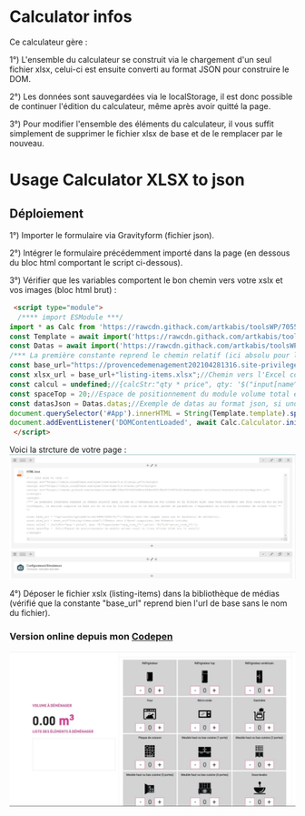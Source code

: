 # Calculator infos

Ce calculateur gère : 

1°) L'ensemble du calculateur se construit via le chargement d'un seul fichier xlsx, celui-ci est ensuite converti au format JSON pour construire le DOM.

2°) Les données sont sauvegardées via le localStorage, il est donc possible de continuer l'édition du calculateur, même après avoir quitté la page.

3°) Pour modifier l'ensemble des éléments du calculateur, il vous suffit simplement de supprimer le fichier xlsx de base et de le remplacer par le nouveau.

# Usage Calculator XLSX to json

## Déploiement

1°) Importer le formulaire via Gravityform (fichier json).

2°) Intégrer le formulaire précédemment importé dans la page (en dessous du bloc html comportant le script ci-dessous).

3°) Vérifier que les variables comportent le bon chemin vers votre xslx et vos images (bloc html brut) : 
```html
 <script type="module">
  /**** import ESModule ***/
import * as Calc from 'https://rawcdn.githack.com/artkabis/toolsWP/70558dbd9031e99db99dd468eda07114da49991b/demenagement-calculator/module.calculator.min.mjs'
const Template = await import('https://rawcdn.githack.com/artkabis/toolsWP/bab105e7b93fc50e239ae0bb57714ab00105da16/demenagement-calculator/template.mjs');//Html template module
const Datas = await import('https://rawcdn.githack.com/artkabis/toolsWP/aafa479ff34d7e82d0317d07c75827cc8332ce06/demenagement-calculator/datas.mjs');//json datas items
/*** La première constante reprend le chemin relatif (ici absolu pour les tests) sans le nom et l'extension de vos icônes et du fichier xlsx (que vous récupérez une fois ceux-ci placé en bibliothèque), la seconde comporte la base url et le nom du fichier xlsx et le dernier permet de paramétrer l'espacement au scroll du conteneur de volume total ***/
const base_url="https://provencedemenagement202104281316.site-privilege.pagesjaunes.fr/wp-content/uploads/sites/9827/2021/04/";
const xlsx_url = base_url+"listing-items.xlsx";//Chemin vers l'Excel comportant les éléments traités.
const calcul = undefined;//{calcStr:"qty * price", qty: '$("input[name^=qty_item_]")',price: '$("[id^=price_item_]")'};
const spaceTop = 20;//Espace de positionnement du module volume total et liste d'items (fixé via le scroll)
const datasJson = Datas.datas;//Exemple de datas au format json, si undefined alors mise en place de la request XLSX-> Json
document.querySelector('#App').innerHTML = String(Template.template).split('`')[1];//Template html du calculateur
document.addEventListener('DOMContentLoaded', await Calc.Calculator.init({spaceTop:spaceTop, baseUrl:base_url,xlsxUrl:xlsx_url, datas:datasJson}));//Initialisation du calculateur après chargement du DOM
 </script>
```
Voici la strcture de votre page : 
![Agencement de votre page](https://github.com/artkabis/toolsWP/blob/main/demenagement-calculator/sources/agencement-page-calculator.JPG)

4°) Déposer le fichier xslx (listing-items) dans la bibliothèque de médias (vérifié que la constante "base_url" reprend bien l'url de base sans le nom du fichier).



### Version online depuis mon [Codepen](https://codepen.io/artkabis/pen/RwJEzoz)


![Screen calculator](https://github.com/artkabis/toolsWP/blob/main/demenagement-calculator/sources/screen-calculator.JPG)
